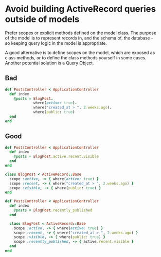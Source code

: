 # Avoid building ActiveRecord queries outside of models

Prefer scopes or explicit methods defined on the model class. The purpose of the model is to represent records in, and the schema of, the database - so keeping query logic in the model is appropriate.

A good alternative is to define scopes on the model, which are exposed as class methods, or to define the class methods yourself in some cases. Another potential solution is a Query Object.

## Bad

```ruby
def PostsController < ApplicationController
  def index
    @posts = BlogPost.
             where(active: true).
             where("created_at > ", 2.weeks.ago).
             where(public: true)
  end
end
```

## Good

```ruby
def PostsController < ApplicationController
  def index
    @posts = BlogPost.active.recent.visible
  end
end

class BlogPost < ActiveRecord::Base
  scope :active, -> { where(active: true) }
  scope :recent, -> { where("created_at > ", 2.weeks.ago) }
  scope :visible, -> { where(public: true) }
end
```

```ruby
def PostsController < ApplicationController
  def index
    @posts = BlogPost.recently_published
  end

  class BlogPost < ActiveRecord::Base
    scope :active, -> { where(active: true) }
    scope :recent, -> { where("created_at > ", 2.weeks.ago) }
    scope :visible, -> { where(public: true) }
    scope :recently_published, -> { active.recent.visible }
  end
end
```
